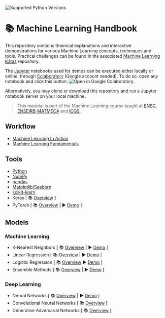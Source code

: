 ![Supported Python Versions](https://img.shields.io/badge/Python->=3.6-blue.svg?logo=python&logoColor=white)

# 📚 Machine Learning Handbook

This repository contains theorical explanations and interactive demonstrations for various Machine Learning concepts, techniques and tools. Practical challenges can be found in the associated [Machine Learning Katas](https://github.com/bpesquet/machine-learning-katas) repository.

The [Jupyter](https://jupyter.org/) notebooks used for demos can be executed either locally or online, through [Colaboratory](https://colab.research.google.com/) (Google account needed). To do so, open any notebook and click this button: ![Open In Google Colaboratory](https://colab.research.google.com/assets/colab-badge.svg).

Alternatively, you may clone or download this repository and run a Jupyter notebook server on your local machine.

> This material is part of the Machine Learning course taught at [ENSC](https://ensc.bordeaux-inp.fr). [ENSEIRB-MATMECA](https://enseirb-matmeca.bordeaux-inp.fr) and [IOGS](https://www.institutoptique.fr).

## Workflow

- [Machine Learning In Action](notebooks/workflow/ml_in_action.ipynb)
- [Machine Learning Fundamentals](notebooks/workflow/ml_fundamentals.ipynb)

## Tools

- [Python](notebooks/tools/python.ipynb)
- [NumPy](notebooks/tools/numpy.ipynb)
- [pandas](notebooks/tools/pandas.ipynb)
- [Matplotlib/Seaborn](notebooks/tools/matplotlib.ipynb)
- [scikit-learn](notebooks/tools/scikit-learn.ipynb)
- Keras [ 📚 [Overview](https://www.bpesquet.fr/en/slides/ai/keras/) ]
- PyTorch [ 📚 [Overview](https://www.bpesquet.fr/en/slides/ai/pytorch/) | ▶️ [Demo](notebooks/tools/pytorch.ipynb) ]

## Models

### Machine Learning

- K-Nearest Neighbors [ 📚 [Overview](https://www.bpesquet.fr/en/slides/ai/k-nearest-neighbors/) | ▶️ [Demo](notebooks/models/knn.ipynb) ]
- Linear Regression [ 📚 [Overview](https://www.bpesquet.fr/en/slides/ai/linear-regression/) | ▶️ [Demo](https://playground.tensorflow.org/#activation=tanh&batchSize=10&dataset=circle&regDataset=reg-plane&learningRate=0.03&regularizationRate=0&noise=25&networkShape=&seed=0.27079&showTestData=false&discretize=false&percTrainData=50&x=true&y=true&xTimesY=false&xSquared=false&ySquared=false&cosX=false&sinX=false&cosY=false&sinY=false&collectStats=false&problem=regression&initZero=false&hideText=false&showTestData_hide=false&activation_hide=true&noise_hide=false&discretize_hide=true&dataset_hide=true&batchSize_hide=true&percTrainData_hide=true&numHiddenLayers_hide=true&problem_hide=true) ]
- Logistic Regression [ 📚 [Overview](https://www.bpesquet.fr/en/slides/ai/logistic-regression/) ▶️ [Demo](https://playground.tensorflow.org/#activation=sigmoid&batchSize=10&dataset=gauss&regDataset=reg-plane&learningRate=0.03&regularizationRate=0&noise=0&networkShape=&seed=0.61489&showTestData=false&discretize=false&percTrainData=50&x=true&y=true&xTimesY=false&xSquared=false&ySquared=false&cosX=false&sinX=false&cosY=false&sinY=false&collectStats=false&problem=classification&initZero=false&hideText=false&numHiddenLayers_hide=true&percTrainData_hide=true&discretize_hide=true&problem_hide=true&activation_hide=true) ]
- Ensemble Methods [ 📚 [Overview](https://www.bpesquet.fr/en/slides/ai/ensemble-methods/) | ▶️ [Demo](notebooks/models/decision_trees.ipynb) ]

### Deep Learning

- Neural Networks [ 📚 [Overview](https://www.bpesquet.fr/en/slides/ai/neural-networks/) | ▶️ [Demo](notebooks/models/neural_networks.ipynb) ]
- Convolutional Neural Networks [ 📚 [Overview](https://www.bpesquet.fr/en/slides/ai/convolutional-neural-networks/) ]
- Generative Adversarial Networks [ 📚 [Overview](https://www.bpesquet.fr/en/slides/ai/generative-deep-learning/) ]
